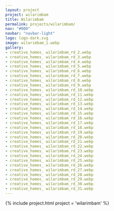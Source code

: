 ```yaml
---
layout: project
project: wilarimbam
title: Wilarimbam
permalink: projects/wilarimbam/
nav: "#000"
navbar: "navbar-light"
logo: logo-dark.svg
image: wilarimbam_1.webp
gallery:
- creative_homes_ wilarimbam_rd_2.webp
- creative_homes_ wilarimbam_rd_3.webp
- creative_homes_ wilarimbam_rd_4.webp
- creative_homes_ wilarimbam_rd_5.webp
- creative_homes_ wilarimbam_rd_6.webp
- creative_homes_ wilarimbam_rd_7.webp
- creative_homes_ wilarimbam_rd_8.webp
- creative_homes_ wilarimbam_rd_9.webp
- creative_homes_ wilarimbam_rd_10.webp
- creative_homes_ wilarimbam_rd_11.webp
- creative_homes_ wilarimbam_rd_12.webp
- creative_homes_ wilarimbam_rd_13.webp
- creative_homes_ wilarimbam_rd_14.webp
- creative_homes_ wilarimbam_rd_15.webp
- creative_homes_ wilarimbam_rd_16.webp
- creative_homes_ wilarimbam_rd_17.webp
- creative_homes_ wilarimbam_rd_18.webp
- creative_homes_ wilarimbam_rd_19.webp
- creative_homes_ wilarimbam_rd_20.webp
- creative_homes_ wilarimbam_rd_21.webp
- creative_homes_ wilarimbam_rd_22.webp
- creative_homes_ wilarimbam_rd_23.webp
- creative_homes_ wilarimbam_rd_24.webp
- creative_homes_ wilarimbam_rd_25.webp
- creative_homes_ wilarimbam_rd_26.webp
- creative_homes_ wilarimbam_rd_27.webp
- creative_homes_ wilarimbam_rd_28.webp
- creative_homes_ wilarimbam_rd_29.webp
- creative_homes_ wilarimbam_rd_30.webp
- creative_homes_ wilarimbam_rd_31.webp
---
```

{% include project.html project = 'wilarimbam' %}
